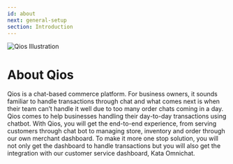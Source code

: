 ```yaml
---
id: about
next: general-setup
section: Introduction
---
```


<img loading="lazy" className="borderless" src="/assets/images/products/qios/image0.png" alt="Qios Illustration" />

# About Qios

Qios is a chat-based commerce platform. For business owners, it sounds familiar to handle transactions through chat and what comes next is when their team can’t handle it well due to too many order chats coming in a day. Qios comes to help businesses handling their day-to-day transactions using chatbot. With Qios, you will get the end-to-end experience, from serving customers through chat bot to managing store, inventory and order through our own merchant dashboard. To make it more one stop solution, you will not only get the dashboard to handle transactions but you will also get the integration with our customer service dashboard, Kata Omnichat.
